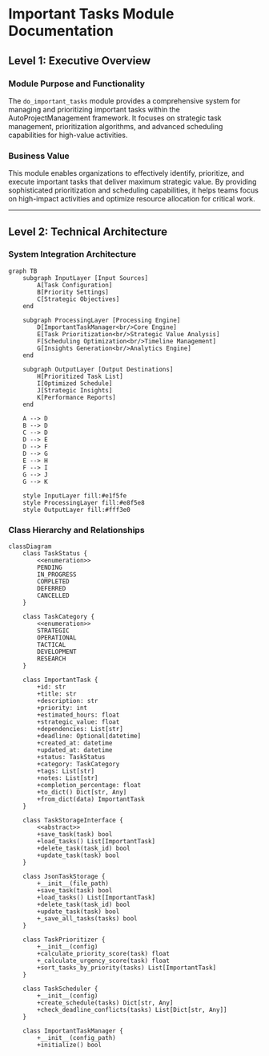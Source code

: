 # Important Tasks Module Documentation

## Level 1: Executive Overview

### Module Purpose and Functionality
The `do_important_tasks` module provides a comprehensive system for managing and prioritizing important tasks within the AutoProjectManagement framework. It focuses on strategic task management, prioritization algorithms, and advanced scheduling capabilities for high-value activities.

### Business Value
This module enables organizations to effectively identify, prioritize, and execute important tasks that deliver maximum strategic value. By providing sophisticated prioritization and scheduling capabilities, it helps teams focus on high-impact activities and optimize resource allocation for critical work.

---

## Level 2: Technical Architecture

### System Integration Architecture
```mermaid
graph TB
    subgraph InputLayer [Input Sources]
        A[Task Configuration]
        B[Priority Settings]
        C[Strategic Objectives]
    end
    
    subgraph ProcessingLayer [Processing Engine]
        D[ImportantTaskManager<br/>Core Engine]
        E[Task Prioritization<br/>Strategic Value Analysis]
        F[Scheduling Optimization<br/>Timeline Management]
        G[Insights Generation<br/>Analytics Engine]
    end
    
    subgraph OutputLayer [Output Destinations]
        H[Prioritized Task List]
        I[Optimized Schedule]
        J[Strategic Insights]
        K[Performance Reports]
    end
    
    A --> D
    B --> D
    C --> D
    D --> E
    D --> F
    D --> G
    E --> H
    F --> I
    G --> J
    G --> K
    
    style InputLayer fill:#e1f5fe
    style ProcessingLayer fill:#e8f5e8
    style OutputLayer fill:#fff3e0
```

### Class Hierarchy and Relationships
```mermaid
classDiagram
    class TaskStatus {
        <<enumeration>>
        PENDING
        IN_PROGRESS
        COMPLETED
        DEFERRED
        CANCELLED
    }
    
    class TaskCategory {
        <<enumeration>>
        STRATEGIC
        OPERATIONAL
        TACTICAL
        DEVELOPMENT
        RESEARCH
    }
    
    class ImportantTask {
        +id: str
        +title: str
        +description: str
        +priority: int
        +estimated_hours: float
        +strategic_value: float
        +dependencies: List[str]
        +deadline: Optional[datetime]
        +created_at: datetime
        +updated_at: datetime
        +status: TaskStatus
        +category: TaskCategory
        +tags: List[str]
        +notes: List[str]
        +completion_percentage: float
        +to_dict() Dict[str, Any]
        +from_dict(data) ImportantTask
    }
    
    class TaskStorageInterface {
        <<abstract>>
        +save_task(task) bool
        +load_tasks() List[ImportantTask]
        +delete_task(task_id) bool
        +update_task(task) bool
    }
    
    class JsonTaskStorage {
        +__init__(file_path)
        +save_task(task) bool
        +load_tasks() List[ImportantTask]
        +delete_task(task_id) bool
        +update_task(task) bool
        +_save_all_tasks(tasks) bool
    }
    
    class TaskPrioritizer {
        +__init__(config)
        +calculate_priority_score(task) float
        +_calculate_urgency_score(task) float
        +sort_tasks_by_priority(tasks) List[ImportantTask]
    }
    
    class TaskScheduler {
        +__init__(config)
        +create_schedule(tasks) Dict[str, Any]
        +check_deadline_conflicts(tasks) List[Dict[str, Any]]
    }
    
    class ImportantTaskManager {
        +__init__(config_path)
        +initialize() bool
